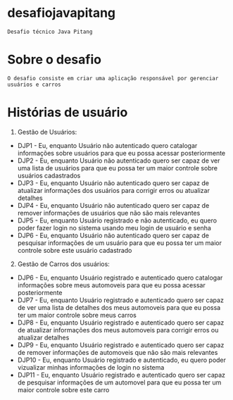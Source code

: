# desafiojavapitang

	Desafio técnico Java Pitang

# Sobre o desafio

	O desafio consiste em criar uma aplicação responsável por gerenciar usuários e carros

# Histórias de usuário

1. Gestão de Usuários:

  * DJP1 - Eu, enquanto Usuário não autenticado quero catalogar informações sobre usuários para que eu possa acessar posteriormente
  * DJP2 - Eu, enquanto Usuário não autenticado quero ser capaz de ver uma lista de usuários para que eu possa ter um maior controle sobre usuários cadastrados
  * DJP3 - Eu, enquanto Usuário não autenticado quero ser capaz de atualizar informações dos usuários para corrigir erros ou atualizar detalhes 
  * DJP4 - Eu, enquanto Usuário não autenticado quero ser capaz de remover informações de usuários que não são mais relevantes
  * DJP5 - Eu, enquanto Usuário registrado e não autenticado, eu quero poder fazer login no sistema usando meu login de usuário e senha
  * DJP6 - Eu, enquanto Usuário não autenticado quero ser capaz de pesquisar informações de um usuário para que eu possa ter um maior controle sobre este usuário cadastrado
     
2. Gestão de Carros dos usuários:
  
  * DJP6 - Eu, enquanto Usuário registrado e autenticado quero catalogar informações sobre meus automoveis para que eu possa acessar posteriormente
  * DJP7 - Eu, enquanto Usuário registrado e autenticado quero ser capaz de ver uma lista de detalhes dos meus automoveis para que eu possa ter um maior controle sobre meus carros
  * DJP8 - Eu, enquanto Usuário registrado e autenticado quero ser capaz de atualizar informações dos meus automoveis para corrigir erros ou atualizar detalhes
  * DJP9 - Eu, enquanto Usuário registrado e autenticado quero ser capaz de remover informações de automoveis que não são mais relevantes
  * DJP10 - Eu, enquanto Usuário registrado e autenticado, eu quero poder vizualizar minhas informações de login no sistema
  * DJP11 - Eu, enquanto Usuário registrado e autenticado quero ser capaz de pesquisar informações de um automovel para que eu possa ter um maior controle sobre este carro
